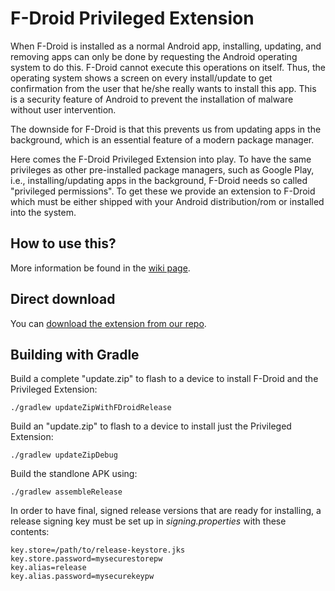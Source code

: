 # F-Droid Privileged Extension

When F-Droid is installed as a normal Android app, installing, updating, and removing apps can only be done by requesting the Android operating system to do this.
F-Droid cannot execute this operations on itself.
Thus, the operating system shows a screen on every install/update to get confirmation from the user that he/she really wants to install this app.
This is a security feature of Android to prevent the installation of malware without user intervention.

The downside for F-Droid is that this prevents us from updating apps in the background, which is an essential feature of a modern package manager. 

Here comes the F-Droid Privileged Extension into play.
To have the same privileges as other pre-installed package managers, such as Google Play, i.e., installing/updating apps in the background, F-Droid needs so called "privileged permissions".
To get these we provide an extension to F-Droid which must be either shipped with your Android distribution/rom or installed into the system.


## How to use this?

More information be found in the [wiki page](https://f-droid.org/wiki/page/Privileged_Extension).


## Direct download

You can [download the extension from our repo](https://f-droid.org/app/org.fdroid.fdroid.privileged).


## Building with Gradle

Build a complete "update.zip" to flash to a device to install F-Droid and the Privileged Extension:

    ./gradlew updateZipWithFDroidRelease

Build an "update.zip" to flash to a device to install just the Privileged Extension:

    ./gradlew updateZipDebug

Build the standlone APK using:

    ./gradlew assembleRelease

In order to have final, signed release versions that are ready for installing, a release signing key must be set up in _signing.properties_ with these contents:

    key.store=/path/to/release-keystore.jks
    key.store.password=mysecurestorepw
    key.alias=release
    key.alias.password=mysecurekeypw
